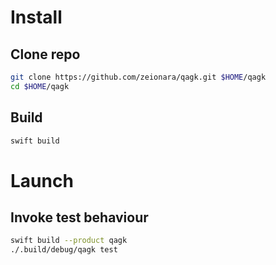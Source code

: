 # Install
## Clone repo
```sh
git clone https://github.com/zeionara/qagk.git $HOME/qagk
cd $HOME/qagk
```
## Build
```sh
swift build
```
# Launch
## Invoke test behaviour
```sh
swift build --product qagk
./.build/debug/qagk test
```
